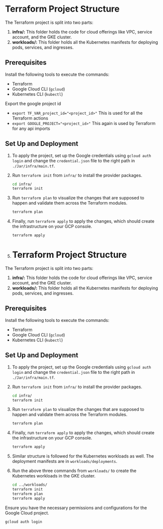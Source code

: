 # Terraform Project Structure

The Terraform project is split into two parts:

1. **infra/:** This folder holds the code for cloud offerings like VPC, service account, and the GKE cluster.
2. **workloads/:** This folder holds all the Kubernetes manifests for deploying pods, services, and ingresses.

## Prerequisites

Install the following tools to execute the commands:

- Terraform
- Google Cloud CLI (`gcloud`)
- Kubernetes CLI (`kubectl`)

Export the google project id

- `export TF_VAR_project_id="<project_id>"` This is used for all the Terraform actions
- `export GOOGLE_PROJECT="<project_id>"` This again is used by Terraform for any api imports

## Set Up and Deployment

1. To apply the project, set up the Google credentials using `gcloud auth login` and change the `credential.json` file to the right path in `./Jar/infra/main.tf`.

2. Run `terraform init` from `infra/` to install the provider packages.

    ```bash
    cd infra/
    terraform init
    ```

3. Run `terraform plan` to visualize the changes that are supposed to happen and validate them across the Terraform modules.

    ```bash
    terraform plan
    ```

4. Finally, run `terraform apply` to apply the changes, which should create the infrastructure on your GCP console.

    ```bash
    terraform apply
    ```
5. # Terraform Project Structure

The Terraform project is split into two parts:

1. **infra/:** This folder holds the code for cloud offerings like VPC, service account, and the GKE cluster.
2. **workloads/:** This folder holds all the Kubernetes manifests for deploying pods, services, and ingresses.

## Prerequisites

Install the following tools to execute the commands:

- Terraform
- Google Cloud CLI (`gcloud`)
- Kubernetes CLI (`kubectl`)

## Set Up and Deployment

1. To apply the project, set up the Google credentials using `gcloud auth login` and change the `credential.json` file to the right path in `./Jar/infra/main.tf`.

2. Run `terraform init` from `infra/` to install the provider packages.

    ```bash
    cd infra/
    terraform init
    ```

3. Run `terraform plan` to visualize the changes that are supposed to happen and validate them across the Terraform modules.

    ```bash
    terraform plan
    ```

4. Finally, run `terraform apply` to apply the changes, which should create the infrastructure on your GCP console.

    ```bash
    terraform apply
    ```

5. Similar structure is followed for the Kubernetes workloads as well. The deployment manifests are in `workloads/deployments`.

6. Run the above three commands from `workloads/` to create the Kubernetes workloads in the GKE cluster.

    ```bash
    cd ../workloads/
    terraform init
    terraform plan
    terraform apply
    ```

Ensure you have the necessary permissions and configurations for the Google Cloud project.

```bash
gcloud auth login
